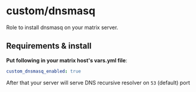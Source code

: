 # custom/dnsmasq

Role to install dnsmasq on your matrix server.

## Requirements & install

**Put following in your matrix host's vars.yml file**:

```yml
custom_dnsmasq_enabled: true
```

After that your server will serve DNS recursive resolver on `53` (default) port
